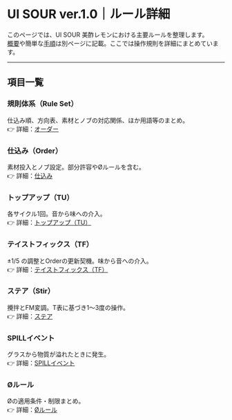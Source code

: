 # UI SOUR ver.1.0｜ルール詳細

このページでは、UI SOUR 美酢レモンにおける主要ルールを整理します。  
[概要](overview.md)や簡単な[手順](instruction.md)は別ページに記載。ここでは操作規則を詳細にまとめています。

---

## 項目一覧

### 規則体系（Rule Set）
仕込み順、方向表、素材とノブの対応関係、ほか用語等のまとめ。  
👉 詳細：[オーダー](order.md)

### 仕込み（Order）
素材投入とノブ設定。部分許容やØルールを含む。  
👉 詳細：[仕込み](Preparation.md)

### トップアップ（TU）
各サイクル1回。音から味への介入。  
👉 詳細：[トップアップ（TU）](tu.md)

### テイストフィックス（TF）
±1/5 の調整とOrderの更新契機。味から音への介入。  
👉 詳細：[テイストフィックス（TF）](tf.md)

### ステア（Stir）
攪拌とFM変調。T表に基づき1〜3度の操作。  
👉 詳細：[ステア](stir.md)

### SPILLイベント
グラスから物質が溢れたときに発生。  
👉 詳細：[SPILLイベント](spill.md)

### Øルール
Øの適用条件・制限まとめ。  
👉 詳細：[Øルール](Ø.md)
